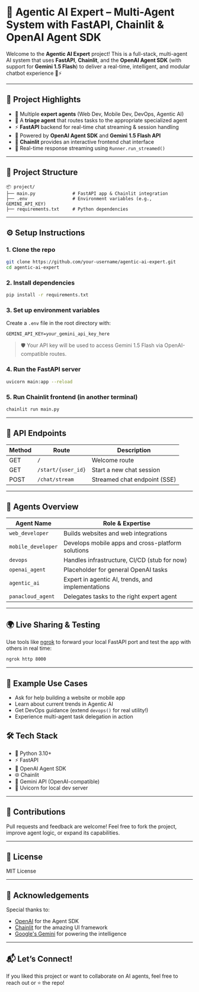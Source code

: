 # 🤖 Agentic AI Expert – Multi-Agent System with FastAPI, Chainlit & OpenAI Agent SDK

Welcome to the **Agentic AI Expert** project! This is a full-stack, multi-agent AI system that uses **FastAPI**, **Chainlit**, and the **OpenAI Agent SDK** (with support for **Gemini 1.5 Flash**) to deliver a real-time, intelligent, and modular chatbot experience 💬⚡

---

## 🚀 Project Highlights

* 🤖 Multiple **expert agents** (Web Dev, Mobile Dev, DevOps, Agentic AI)
* 🎯 A **triage agent** that routes tasks to the appropriate specialized agent
* ⚡ **FastAPI** backend for real-time chat streaming & session handling
* 🧠 Powered by **OpenAI Agent SDK** and **Gemini 1.5 Flash API**
* 💬 **Chainlit** provides an interactive frontend chat interface
* 🔌 Real-time response streaming using `Runner.run_streamed()`

---

## 📁 Project Structure

```
📦 project/
├── main.py              # FastAPI app & Chainlit integration
├── .env                 # Environment variables (e.g., GEMINI_API_KEY)
├── requirements.txt     # Python dependencies
```

---

## ⚙️ Setup Instructions

### 1. Clone the repo

```bash
git clone https://github.com/your-username/agentic-ai-expert.git
cd agentic-ai-expert
```

### 2. Install dependencies

```bash
pip install -r requirements.txt
```

### 3. Set up environment variables

Create a `.env` file in the root directory with:

```
GEMINI_API_KEY=your_gemini_api_key_here
```

> 🛡️ Your API key will be used to access Gemini 1.5 Flash via OpenAI-compatible routes.

### 4. Run the FastAPI server

```bash
uvicorn main:app --reload
```

### 5. Run Chainlit frontend (in another terminal)

```bash
chainlit run main.py
```

---

## 🔌 API Endpoints

| Method | Route              | Description                  |
| ------ | ------------------ | ---------------------------- |
| GET    | `/`                | Welcome route                |
| GET    | `/start/{user_id}` | Start a new chat session     |
| POST   | `/chat/stream`     | Streamed chat endpoint (SSE) |

---

## 🧠 Agents Overview

| Agent Name         | Role & Expertise                                  |
| ------------------ | ------------------------------------------------- |
| `web_developer`    | Builds websites and web integrations              |
| `mobile_developer` | Develops mobile apps and cross-platform solutions |
| `devops`           | Handles infrastructure, CI/CD (stub for now)      |
| `openai_agent`     | Placeholder for general OpenAI tasks              |
| `agentic_ai`       | Expert in agentic AI, trends, and implementations |
| `panacloud_agent`  | Delegates tasks to the right expert agent         |

---

## 🌍 Live Sharing & Testing

Use tools like [ngrok](https://ngrok.com/) to forward your local FastAPI port and test the app with others in real time:

```bash
ngrok http 8000
```

---

## 🧪 Example Use Cases

* Ask for help building a website or mobile app
* Learn about current trends in Agentic AI
* Get DevOps guidance (extend `devops()` for real utility!)
* Experience multi-agent task delegation in action


## 🛠️ Tech Stack

* 🐍 Python 3.10+
* ⚡ FastAPI
* 🤖 OpenAI Agent SDK
* 🌐 Chainlit
* 🔐 Gemini API (OpenAI-compatible)
* 🧪 Uvicorn for local dev server

---

## 🤝 Contributions

Pull requests and feedback are welcome! Feel free to fork the project, improve agent logic, or expand its capabilities.

---

## 📄 License

MIT License

---

## 🙌 Acknowledgements

Special thanks to:

* [OpenAI](https://platform.openai.com/) for the Agent SDK
* [Chainlit](https://www.chainlit.io/) for the amazing UI framework
* [Google's Gemini](https://ai.google.dev/) for powering the intelligence

---

## 📬 Let’s Connect!

If you liked this project or want to collaborate on AI agents, feel free to reach out or ⭐ the repo!
